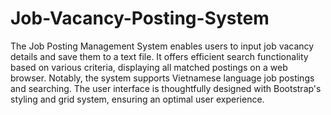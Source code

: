 # Job-Vacancy-Posting-System
The Job Posting Management System enables users to input job vacancy details and save them to a text file. It offers efficient search functionality based on various criteria, displaying all matched postings on a web browser. Notably, the system supports Vietnamese language job postings and searching. The user interface is thoughtfully designed with Bootstrap's styling and grid system, ensuring an optimal user experience.
